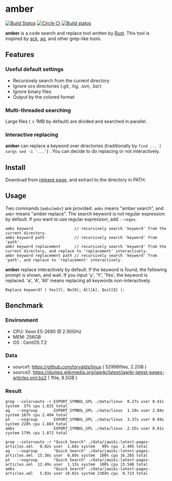 # amber

[![Build Status](https://travis-ci.org/dalance/amber.svg?branch=master)](https://travis-ci.org/dalance/amber)
[![Circle CI](https://circleci.com/gh/dalance/amber.svg?style=svg)](https://circleci.com/gh/dalance/amber)
[![Build status](https://ci.appveyor.com/api/projects/status/o9n724jsag41gcre?svg=true)](https://ci.appveyor.com/project/dalance/amber)

**amber** is a code search and replace tool written by [Rust](https://www.rust-lang.org/). 
This tool is inspired by [ack](http://beyondgrep.com/), 
[ag](https://github.com/ggreer/the_silver_searcher), and other grep-like tools.

## Features

### Useful default settings
- Recursively search from the current directory
- Ignore vcs directories (.git, .hg, .svn, .bzr)
- Ignore binary files
- Output by the colored format

### Multi-threaded searching
Large files ( > 1MB by default) are divided and searched in parallel.

### Interactive replacing
**amber** can replace a keyword over directories (traditionally by `find ... | xargs sed -i '...'`) . 
You can decide to do replacing or not interactively.

## Install
Download from [release page](https://github.com/dalance/amber/releases/latest), and extract to the directory in PATH.

## Usage
Two commands (`ambs`/`ambr`) are provided. `ambs` means "amber search", and `ambr` means "amber replace".
The search keyword is not regular expression by default. If you want to use regular expression, add `--regex`.

```
ambs keyword                  // recursively search 'keyword' from the current directory. 
ambs keyword path             // recursively search 'keyword' from 'path'.
ambr keyword replacement      // recursively search 'keyword' from the current directory, and replace to 'replacement' interactively.
ambr keyword replacement path // recursively search 'keyword' from 'path', and replace to 'replacement' interactively.
```

**amber** replace interactively by default. If the keyword is found, the following prompt is shown, and wait.
If you input 'y', 'Y', 'Yes', the keyword is replaced. 'a', 'A', 'All' means replacing all keywords non-interactively.

```
Replace keyword? ( Yes[Y], No[N], All[A], Quit[Q] ):
```

## Benchmark

### Environment
- CPU: Xeon E5-2690 @ 2.90GHz
- MEM: 256GB
- OS : CentOS 7.2

### Data
- source1: https://github.com/torvalds/linux ( 52998files, 2.2GB )
- source2: https://dumps.wikimedia.org/jawiki/latest/jawiki-latest-pages-articles.xml.bz2 ( 1file, 8.5GB )

### Result

```
grep --color=auto -r EXPORT_SYMBOL_GPL ./data/linux  0.27s user 0.41s system  37% cpu 1.825 total
ag   --nogroup       EXPORT_SYMBOL_GPL ./data/linux  1.19s user 2.84s system 167% cpu 2.404 total
pt   --nogroup       EXPORT_SYMBOL_GPL ./data/linux  3.37s user 0.94s system 228% cpu 1.883 total
ambs                 EXPORT_SYMBOL_GPL ./data/linux  2.55s user 0.81s system 179% cpu 1.872 total
```

```
grep --color=auto -r "Quick Search" ./data/jawiki-latest-pages-articles.xml   0.82s user  1.68s system   99% cpu  2.495 total
ag   --nogroup       "Quick Search" ./data/jawiki-latest-pages-articles.xml  15.38s user  0.89s system  100% cpu 16.265 total
pt   --nogroup       "Quick Search" ./data/jawiki-latest-pages-articles.xml  12.49s user  1.13s system  100% cpu 13.548 total
ambs                 "Quick Search" ./data/jawiki-latest-pages-articles.xml   5.83s user 10.82s system 2304% cpu  0.723 total
```
